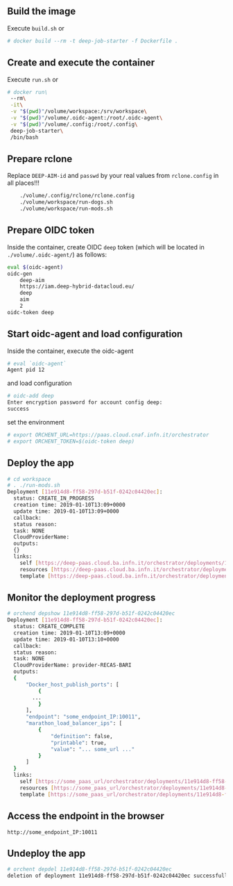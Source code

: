 ## Build the image
Execute `build.sh` or 

```bash
# docker build --rm -t deep-job-starter -f Dockerfile .
```

## Create and execute the container
Execute `run.sh` or

```bash
# docker run\
 --rm\
 -it\
 -v "$(pwd)"/volume/workspace:/srv/workspace\
 -v "$(pwd)"/volume/.oidc-agent:/root/.oidc-agent\
 -v "$(pwd)"/volume/.config:/root/.config\
 deep-job-starter\
 /bin/bash
```

## Prepare rclone
Replace `DEEP-AIM-id` and `passwd` by your real values from `rclone.config` in all places!!!
```bash
	./volume/.config/rclone/rclone.config 
	./volume/workspace/run-dogs.sh
	./volume/workspace/run-mods.sh 
```

## Prepare OIDC token 
Inside the container, create OIDC `deep` token (which will be located in `./volume/.oidc-agent/`) as follows:

```bash
eval $(oidc-agent)
oidc-gen
	deep-aim
	https://iam.deep-hybrid-datacloud.eu/
	deep
	aim
	2
oidc-token deep
```

## Start oidc-agent and load configuration
Inside the container, execute the oidc-agent

```bash
# eval `oidc-agent`
Agent pid 12
```

and load configuration

```bash
# oidc-add deep
Enter encryption password for account config deep: 
success
```
set the environment

```bash
# export ORCHENT_URL=https://paas.cloud.cnaf.infn.it/orchestrator
# export ORCHENT_TOKEN=$(oidc-token deep)
```

## Deploy the app

```bash
# cd workspace
# . ./run-mods.sh
Deployment [11e914d8-ff58-297d-b51f-0242c04420ec]:
  status: CREATE_IN_PROGRESS
  creation time: 2019-01-10T13:09+0000
  update time: 2019-01-10T13:09+0000
  callback: 
  status reason: 
  task: NONE
  CloudProviderName: 
  outputs: 
  {}
  links:
    self [https://deep-paas.cloud.ba.infn.it/orchestrator/deployments/11e914d8-ff58-297d-b51f-0242c04420ec]
    resources [https://deep-paas.cloud.ba.infn.it/orchestrator/deployments/11e914d8-ff58-297d-b51f-0242c04420ec/resources]
    template [https://deep-paas.cloud.ba.infn.it/orchestrator/deployments/11e914d8-ff58-297d-b51f-0242c04420ec/template]
```

## Monitor the deployment progress

```bash
# orchend depshow 11e914d8-ff58-297d-b51f-0242c04420ec
Deployment [11e914d8-ff58-297d-b51f-0242c04420ec]:
  status: CREATE_COMPLETE
  creation time: 2019-01-10T13:09+0000
  update time: 2019-01-10T13:10+0000
  callback: 
  status reason: 
  task: NONE
  CloudProviderName: provider-RECAS-BARI
  outputs: 
  {
      "Docker_host_publish_ports": [
          {
		...
          }
      ],
      "endpoint": "some_endpoint_IP:10011",
      "marathon_load_balancer_ips": [
          {
              "definition": false,
              "printable": true,
              "value": "... some_url ..."
          }
      ]
  }
  links:
    self [https://some_paas_url/orchestrator/deployments/11e914d8-ff58-297d-b51f-0242c04420ec]
    resources [https://some_paas_url/orchestrator/deployments/11e914d8-ff58-297d-b51f-0242c04420ec/resources]
    template [https://some_paas_url/orchestrator/deployments/11e914d8-ff58-297d-b51f-0242c04420ec/template]

```

## Access the endpoint in the browser

```
http://some_endpoint_IP:10011
```

## Undeploy the app

```bash
# orchent depdel 11e914d8-ff58-297d-b51f-0242c04420ec
deletion of deployment 11e914d8-ff58-297d-b51f-0242c04420ec successfully triggered
```

